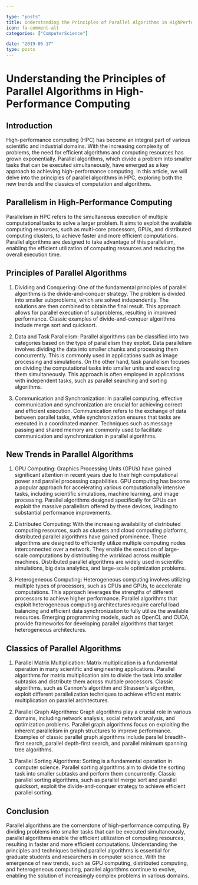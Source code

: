 ```yaml
---

type: "posts"
title: Understanding the Principles of Parallel Algorithms in HighPerformance Computing
icon: fa-comment-alt
categories: ["ComputerScience"]

date: "2019-05-17"
type: posts
---
```





# Understanding the Principles of Parallel Algorithms in High-Performance Computing

## Introduction

High-performance computing (HPC) has become an integral part of various scientific and industrial domains. With the increasing complexity of problems, the need for efficient algorithms and computing resources has grown exponentially. Parallel algorithms, which divide a problem into smaller tasks that can be executed simultaneously, have emerged as a key approach to achieving high-performance computing. In this article, we will delve into the principles of parallel algorithms in HPC, exploring both the new trends and the classics of computation and algorithms.

## Parallelism in High-Performance Computing

Parallelism in HPC refers to the simultaneous execution of multiple computational tasks to solve a larger problem. It aims to exploit the available computing resources, such as multi-core processors, GPUs, and distributed computing clusters, to achieve faster and more efficient computations. Parallel algorithms are designed to take advantage of this parallelism, enabling the efficient utilization of computing resources and reducing the overall execution time.

## Principles of Parallel Algorithms

1. Dividing and Conquering: One of the fundamental principles of parallel algorithms is the divide-and-conquer strategy. The problem is divided into smaller subproblems, which are solved independently. The solutions are then combined to obtain the final result. This approach allows for parallel execution of subproblems, resulting in improved performance. Classic examples of divide-and-conquer algorithms include merge sort and quicksort.

2. Data and Task Parallelism: Parallel algorithms can be classified into two categories based on the type of parallelism they exploit. Data parallelism involves dividing the data into smaller chunks and processing them concurrently. This is commonly used in applications such as image processing and simulations. On the other hand, task parallelism focuses on dividing the computational tasks into smaller units and executing them simultaneously. This approach is often employed in applications with independent tasks, such as parallel searching and sorting algorithms.

3. Communication and Synchronization: In parallel computing, effective communication and synchronization are crucial for achieving correct and efficient execution. Communication refers to the exchange of data between parallel tasks, while synchronization ensures that tasks are executed in a coordinated manner. Techniques such as message passing and shared memory are commonly used to facilitate communication and synchronization in parallel algorithms.

## New Trends in Parallel Algorithms

1. GPU Computing: Graphics Processing Units (GPUs) have gained significant attention in recent years due to their high computational power and parallel processing capabilities. GPU computing has become a popular approach for accelerating various computationally intensive tasks, including scientific simulations, machine learning, and image processing. Parallel algorithms designed specifically for GPUs can exploit the massive parallelism offered by these devices, leading to substantial performance improvements.

2. Distributed Computing: With the increasing availability of distributed computing resources, such as clusters and cloud computing platforms, distributed parallel algorithms have gained prominence. These algorithms are designed to efficiently utilize multiple computing nodes interconnected over a network. They enable the execution of large-scale computations by distributing the workload across multiple machines. Distributed parallel algorithms are widely used in scientific simulations, big data analytics, and large-scale optimization problems.

3. Heterogeneous Computing: Heterogeneous computing involves utilizing multiple types of processors, such as CPUs and GPUs, to accelerate computations. This approach leverages the strengths of different processors to achieve higher performance. Parallel algorithms that exploit heterogeneous computing architectures require careful load balancing and efficient data synchronization to fully utilize the available resources. Emerging programming models, such as OpenCL and CUDA, provide frameworks for developing parallel algorithms that target heterogeneous architectures.

## Classics of Parallel Algorithms

1. Parallel Matrix Multiplication: Matrix multiplication is a fundamental operation in many scientific and engineering applications. Parallel algorithms for matrix multiplication aim to divide the task into smaller subtasks and distribute them across multiple processors. Classic algorithms, such as Cannon's algorithm and Strassen's algorithm, exploit different parallelization techniques to achieve efficient matrix multiplication on parallel architectures.

2. Parallel Graph Algorithms: Graph algorithms play a crucial role in various domains, including network analysis, social network analysis, and optimization problems. Parallel graph algorithms focus on exploiting the inherent parallelism in graph structures to improve performance. Examples of classic parallel graph algorithms include parallel breadth-first search, parallel depth-first search, and parallel minimum spanning tree algorithms.

3. Parallel Sorting Algorithms: Sorting is a fundamental operation in computer science. Parallel sorting algorithms aim to divide the sorting task into smaller subtasks and perform them concurrently. Classic parallel sorting algorithms, such as parallel merge sort and parallel quicksort, exploit the divide-and-conquer strategy to achieve efficient parallel sorting.

## Conclusion

Parallel algorithms are the cornerstone of high-performance computing. By dividing problems into smaller tasks that can be executed simultaneously, parallel algorithms enable the efficient utilization of computing resources, resulting in faster and more efficient computations. Understanding the principles and techniques behind parallel algorithms is essential for graduate students and researchers in computer science. With the emergence of new trends, such as GPU computing, distributed computing, and heterogeneous computing, parallel algorithms continue to evolve, enabling the solution of increasingly complex problems in various domains.